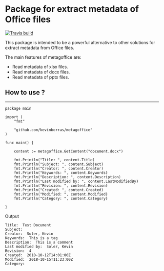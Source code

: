 # Package for extract metadata of Office files

[![Travis build](https://travis-ci.com/kevinborras/metagoffice.svg?branch=master)](https://travis-ci.com/kevinborras/metagoffice)


This package is intended to be a powerful alternative to other solutions for extract metadata from Office files.

The main features of metagoffice are:

* Read metadata of xlsx files.
* Read metadata of docx files.
* Read metadata of pptx files.

## How to use ?
---

```golang
package main

import (
	"fmt"

	"github.com/kevinborras/metagoffice"
)

func main() {
	
	content := metagoffice.GetContent("document.docx")

	fmt.Println("Title: ", content.Title)
	fmt.Println("Subject: ", content.Subject)
	fmt.Println("Creator: ", content.Creator)
	fmt.Println("Keywords: ", content.Keywords)
	fmt.Println("Description: ", content.Description)
	fmt.Println("Last modified by: ", content.LastModifiedBy)
	fmt.Println("Revision: ", content.Revision)
	fmt.Println("Created: ", content.Created)
	fmt.Println("Modified: ", content.Modified)
	fmt.Println("Category: ", content.Category)

}
```

Output
```
Title:  Test Document
Subject:
Creator:  Soler, Kevin
Keywords:  This is a tag
Description:  This is a comment
Last modified by:  Soler, Kevin
Revision:  4
Created:  2018-10-12T14:01:00Z
Modified:  2018-10-15T11:23:00Z
Category:
```

